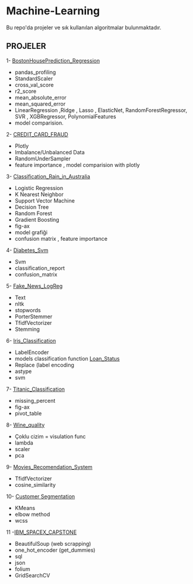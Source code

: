 
# Machine-Learning

Bu repo'da projeler ve sık kullanılan algoritmalar bulunmaktadır.


## PROJELER

1- [BostonHousePrediction_Regression](https://github.com/doggukancelik/Machine-Learning/tree/main/p_BostonHousePrediction_Regression)
- pandas_profiling 
- StandardScaler
- cross_val_score
- r2_score
- mean_absolute_error
- mean_squared_error
- LinearRegression ,Ridge , Lasso , ElasticNet, RandomForestRegressor, SVR , XGBRegressor, PolynomialFeatures
- model comparision.

2- [CREDIT_CARD_FRAUD](https://github.com/doggukancelik/Machine-Learning/tree/main/p_CREDIT_CARD_FRAUD)
- Plotly 
- Imbalance/Unbalanced Data
- RandomUnderSampler
- feature importance , model comparision with plotly

3- [Classification_Rain_in_Australia](https://github.com/doggukancelik/Machine-Learning/tree/main/p_Classification_Rain_in_Australia)

- Logistic Regression
- K Nearest Neighbor
- Support Vector Machine
- Decision Tree
- Random Forest
- Gradient Boosting
- fig-ax 
- model grafiği
- confusion matrix , feature importance 

4- [Diabetes_Svm](https://github.com/doggukancelik/Machine-Learning/tree/main/p_Diabetes_Svm)
- Svm 
- classification_report
- confusion_matrix

5- [Fake_News_LogReg](https://github.com/doggukancelik/Machine-Learning/tree/main/p_Fake_News_LogReg)
- Text
- nltk
- stopwords
- PorterStemmer
- TfidfVectorizer
- Stemming

6- [Iris_Classification](https://github.com/doggukancelik/Machine-Learning/tree/main/p_Iris_Classification)
- LabelEncoder
- models classification function
[Loan_Status](https://github.com/doggukancelik/Machine-Learning/tree/main/p_Loan_Status)
- Replace (label encoding
- astype
- svm

7- [Titanic_Classification](https://github.com/doggukancelik/Machine-Learning/tree/main/p_Titanic_Classification)
- missing_percent
- fig-ax
- pivot_table

8- [Wine_quality](https://github.com/doggukancelik/Machine-Learning/tree/main/p_Wine_quality)
- Çoklu cizim = visulation func
- lambda
- scaler
- pca

9- [Movies_Recomendation_System](https://github.com/doggukancelik/Machine-Learning/blob/main/p_Movies_Recomendation_System/Movie%20Recommendation%20System.ipynb)
- TfidfVectorizer
- cosine_similarity

10- [Customer Segmentation](https://github.com/doggukancelik/Machine-Learning/tree/main/p_Customer%20Segmentation%20using%20K-Means%20Clustering)
- KMeans
- elbow method
- wcss

11 -[IBM_SPACEX_CAPSTONE](https://github.com/doggukancelik/Machine-Learning/tree/main/p_IBM_SPACEX_CAPSTONE)
- BeautifulSoup (web scrapping)
- one_hot_encoder (get_dummies)
- sql 
- json
- folium
- GridSearchCV


